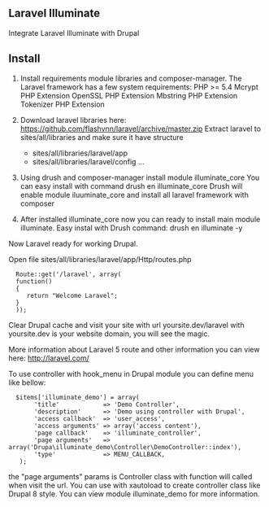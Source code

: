Laravel Illuminate
---------------------
Integrate Laravel Illuminate with Drupal

Install
---------------------

1. Install requirements module libraries and composer-manager.
   The Laravel framework has a few system requirements:
    PHP >= 5.4
    Mcrypt PHP Extension
    OpenSSL PHP Extension
    Mbstring PHP Extension
    Tokenizer PHP Extension

2. Download laravel libraries here:
   https://github.com/flashvnn/laravel/archive/master.zip
   Extract laravel to sites/all/libraries and make sure it have structure
    - sites/all/libraries/laravel/app
    - sites/all/libraries/laravel/config
      ...
3. Using drush and composer-manager install module illuminate_core
   You can easy install with command drush en illuminate_core
   Drush will enable module iluuminate_core and install all laravel framework with composer

4. After installed illuminate_core now you can ready to install main module illuminate.
   Easy instal with Drush command: drush en illuminate -y

Now Laravel ready for working Drupal.

Open file sites/all/libraries/laravel/app/Http/routes.php

      Route::get('/laravel', array(
      function()
      {
         return "Welcome Laravel";
      }
      ));

Clear Drupal cache and visit your site with url yoursite.dev/laravel with yoursite.dev is your website domain,
you will see the magic.

More information about Laravel 5 route and other information you can view here: http://laravel.com/

To use controller with hook_menu in Drupal module you can define menu like bellow:

      $items['illuminate_demo'] = array(
		   'title'            => 'Demo Controller',
		   'description'      => 'Demo using controller with Drupal',
		   'access callback'  => 'user_access',
		   'access arguments' => array('access content'),
		   'page callback'    => 'illuminate_controller',
		   'page arguments'   => array('Drupa\illuminate_demo\Controller\DemoController::index'),
		   'type'             => MENU_CALLBACK,
	   );

the "page arguments" params is Controller class with function will called when visit the url.
You can use with xautoload to create controller class like Drupal 8 style.
You can view module illuminate_demo for more information.
